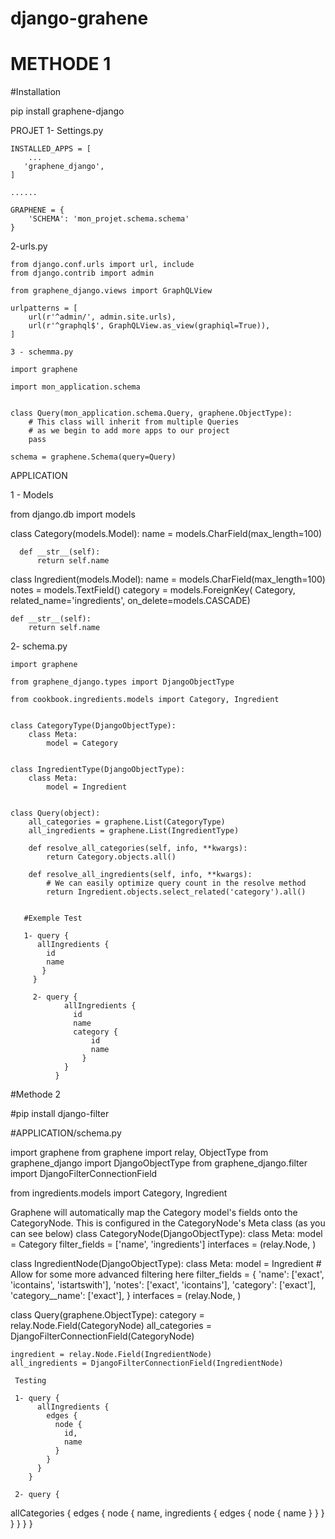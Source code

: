 # django-grahene

# METHODE 1

#Installation

pip install graphene-django


PROJET
  1- Settings.py

    INSTALLED_APPS = [
        ...
       'graphene_django',
    ]

    ......

    GRAPHENE = {
        'SCHEMA': 'mon_projet.schema.schema'
    }
    
   2-urls.py
    
    from django.conf.urls import url, include
    from django.contrib import admin

    from graphene_django.views import GraphQLView

    urlpatterns = [
        url(r'^admin/', admin.site.urls),
        url(r'^graphql$', GraphQLView.as_view(graphiql=True)),
    ]
    
    3 - schemma.py
    
    import graphene

    import mon_application.schema


    class Query(mon_application.schema.Query, graphene.ObjectType):
        # This class will inherit from multiple Queries
        # as we begin to add more apps to our project
        pass

    schema = graphene.Schema(query=Query)


APPLICATION 

1 - Models

  from django.db import models


  class Category(models.Model):
      name = models.CharField(max_length=100)

      def __str__(self):
          return self.name


  class Ingredient(models.Model):
      name = models.CharField(max_length=100)
      notes = models.TextField()
      category = models.ForeignKey(
          Category, related_name='ingredients', on_delete=models.CASCADE)

    def __str__(self):
        return self.name
        
  2- schema.py
  
    import graphene

    from graphene_django.types import DjangoObjectType

    from cookbook.ingredients.models import Category, Ingredient


    class CategoryType(DjangoObjectType):
        class Meta:
            model = Category


    class IngredientType(DjangoObjectType):
        class Meta:
            model = Ingredient


    class Query(object):
        all_categories = graphene.List(CategoryType)
        all_ingredients = graphene.List(IngredientType)

        def resolve_all_categories(self, info, **kwargs):
            return Category.objects.all()

        def resolve_all_ingredients(self, info, **kwargs):
            # We can easily optimize query count in the resolve method
            return Ingredient.objects.select_related('category').all()
            
            
       #Exemple Test
       
       1- query {
          allIngredients {
            id
            name
           }
         }
         
         2- query {
                allIngredients {
                  id
                  name
                  category {
                      id
                      name
                    }
                }
              }

       
#Methode 2 

#pip install django-filter

#APPLICATION/schema.py

import graphene
from graphene import relay, ObjectType
from graphene_django import DjangoObjectType
from graphene_django.filter import DjangoFilterConnectionField

from ingredients.models import Category, Ingredient


 Graphene will automatically map the Category model's fields onto the CategoryNode.
 This is configured in the CategoryNode's Meta class (as you can see below)
class CategoryNode(DjangoObjectType):
    class Meta:
        model = Category
        filter_fields = ['name', 'ingredients']
        interfaces = (relay.Node, )


class IngredientNode(DjangoObjectType):
    class Meta:
        model = Ingredient
        # Allow for some more advanced filtering here
        filter_fields = {
            'name': ['exact', 'icontains', 'istartswith'],
            'notes': ['exact', 'icontains'],
            'category': ['exact'],
            'category__name': ['exact'],
        }
        interfaces = (relay.Node, )


  class Query(graphene.ObjectType):
    category = relay.Node.Field(CategoryNode)
    all_categories = DjangoFilterConnectionField(CategoryNode)

    ingredient = relay.Node.Field(IngredientNode)
    all_ingredients = DjangoFilterConnectionField(IngredientNode)
        
     Testing 
    
     1- query {
          allIngredients {
            edges {
              node {
                id,
                name
              }
            }
          }
        }
      
     2- query {
  allCategories {
    edges {
      node {
        name,
        ingredients {
          edges {
            node {
              name
            }
          }
        }
      }
    }
  }
}
